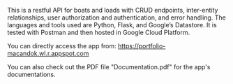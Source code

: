 This is a restful API for boats and loads with CRUD endpoints, inter-entity relationships, user authorization and authentication, and error handling. The languages and tools used are Python, Flask, and Google’s Datastore. It is tested with Postman and then hosted in Google Cloud Platform. 

You can directly access the app from:
https://portfolio-macandok.wl.r.appspot.com

You can also check out the PDF file "Documentation.pdf" for the app's documentations.
